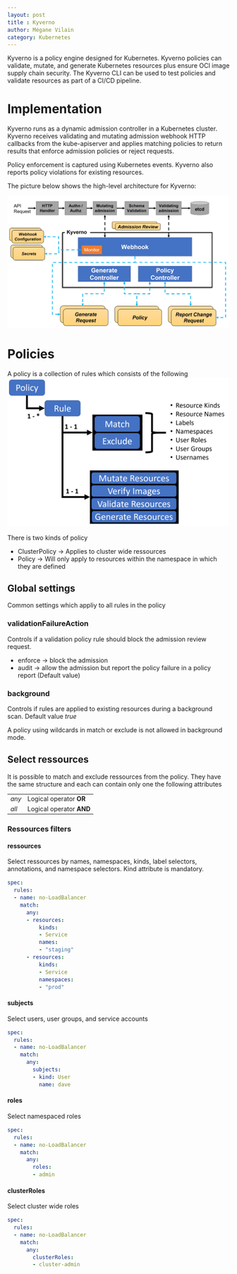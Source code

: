 ```yaml
---
layout: post
title : Kyverno
author: Mégane Vilain
category: Kubernetes
---
```


Kyverno is a policy engine designed for Kubernetes.
Kyverno policies can validate, mutate, and generate Kubernetes resources plus ensure OCI image supply chain security. The Kyverno CLI can be used to test policies and validate resources as part of a CI/CD pipeline.

# Implementation
Kyverno runs as a dynamic admission controller in a Kubernetes cluster. Kyverno receives validating and mutating admission webhook HTTP callbacks from the kube-apiserver and applies matching policies to return results that enforce admission policies or reject requests.

Policy enforcement is captured using Kubernetes events. Kyverno also reports policy violations for existing resources.

The picture below shows the high-level architecture for Kyverno:

![image tooltip here](/assets/images/kyverno-architecture.png)

# Policies

A policy is a collection of rules which consists of the following
![image tooltip here](/assets/images/kyverno-policy-structure.png)


There is two kinds of policy

- ClusterPolicy -> Applies to cluster wide ressources
- Policy  -> Will only apply to resources within the namespace in which they are defined

## Global settings
Common settings which appliy to all rules in the policy

### validationFailureAction
Controls if a validation policy rule should block the admission review request.

- enforce -> block the admission 
- audit -> allow the admission but report the policy failure in a policy report (Default value)

### background
Controls if rules are applied to existing resources during a background scan. Default value *true*

A policy using wildcards in match or exclude is not allowed in background mode.


## Select ressources

It is possible to match and exclude ressources from the policy.
They have the same structure and each can contain only one the following attributes

|||
|---|---|
|*any*|Logical operator **OR** |
|*all*|Logical operator **AND**|


### Ressources filters

#### ressources
Select ressources by names, namespaces, kinds, label selectors, annotations, and namespace selectors.
Kind attribute is mandatory.
```yaml
spec:
  rules:
  - name: no-LoadBalancer
    match:
      any:
      - resources:
          kinds: 
          - Service
          names: 
          - "staging"
      - resources:
          kinds: 
          - Service
          namespaces:
          - "prod"
```
#### subjects
Select users, user groups, and service accounts
```yaml
spec:
  rules:
  - name: no-LoadBalancer
    match:
      any:
        subjects:
        - kind: User
          name: dave
```
#### roles
Select namespaced roles
```yaml
spec:
  rules:
  - name: no-LoadBalancer
    match:
      any:
        roles: 
        - admin
```
#### clusterRoles 
Select cluster wide roles
```yaml
spec:
  rules:
  - name: no-LoadBalancer
    match:
      any:
        clusterRoles: 
        - cluster-admin
```
